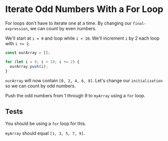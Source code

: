 # Iterate Odd Numbers With a For Loop

For loops don't have to iterate one at a time. By changing our `final-expression`, we can count by even numbers.

We'll start at `i = 0` and loop while `i < 10`. We'll increment `i` by 2 each loop with `i += 2`.

```javascript
const ourArray = [];

for (let i = 0; i < 10; i += 2) {
  ourArray.push(i);
}
```

`ourArray` will now contain `[0, 2, 4, 6, 8]`. Let's change our `initialization` so we can count by odd numbers.

Push the odd numbers from 1 through 9 to `myArray` using a `for` loop.

## Tests

You should be using a `for` loop for this.

`myArray` should equal `[1, 3, 5, 7, 9]`.
